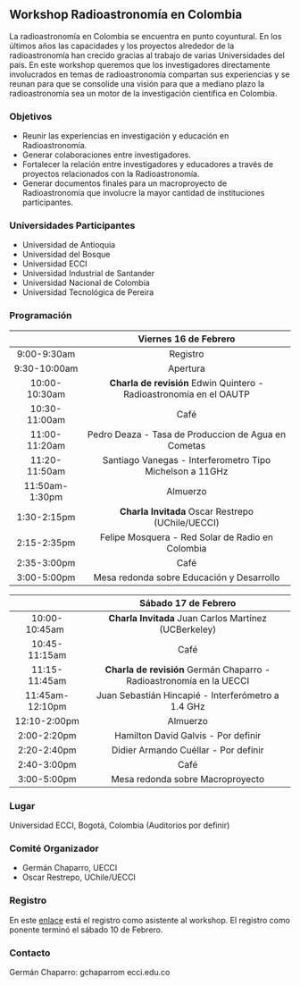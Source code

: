 ## Workshop Radioastronomía en Colombia
La radioastronomía en Colombia se encuentra en punto coyuntural. En los últimos años las capacidades y los proyectos alrededor de la radioastronomía han crecido gracias al trabajo de varias Universidades del país. En este workshop queremos que los investigadores directamente involucrados en temas de radioastronomía compartan sus experiencias y se reunan para que se consolide una visión para que a mediano plazo la radioastronomía sea un motor de la investigación científica en Colombia.

### Objetivos

- Reunir las experiencias en investigación y educación en Radioastronomía.
- Generar colaboraciones entre investigadores.
- Fortalecer la relación entre investigadores y educadores a través de proyectos relacionados con la Radioastronomía.
- Generar documentos finales para un macroproyecto de Radioastronomía que involucre la mayor cantidad de instituciones participantes.

### Universidades Participantes

- Universidad de Antioquia
- Universidad del Bosque
- Universidad ECCI
- Universidad Industrial de Santander
- Universidad Nacional de Colombia
- Universidad Tecnológica de Pereira

### Programación

| |Viernes 16 de Febrero |
| :-------------: |:-------------:| 
| 9:00-9:30am  | Registro | 
| 9:30-10:00am    | Apertura      |   
| 10:00-10:30am | **Charla de revisión** Edwin Quintero - Radioastronomía en el OAUTP  |   
| 10:30-11:00am | Café |   
| 11:00-11:20am | Pedro Deaza - Tasa de Produccion de Agua en Cometas |
| 11:20-11:50am | Santiago Vanegas - Interferometro Tipo Michelson a 11GHz |
| 11:50am-1:30pm | Almuerzo |
| 1:30-2:15pm | **Charla Invitada** Oscar Restrepo (UChile/UECCI) |
| 2:15-2:35pm | Felipe Mosquera - Red Solar de Radio en Colombia |
| 2:35-3:00pm | Café |
| 3:00-5:00pm | Mesa redonda sobre Educación y Desarrollo|

| |Sábado 17 de Febrero |
|:-------------: |:-------------:| 
| 10:00-10:45am    | **Charla Invitada** Juan Carlos Martínez (UCBerkeley) |   
| 10:45-11:15am | Café |   
| 11:15-11:45am | **Charla de revisión** Germán Chaparro  - Radioastronomía en la UECCI |
| 11:45am-12:10pm | Juan Sebastián Hincapié - Interferómetro a 1.4 GHz |
| 12:10-2:00pm | Almuerzo |
| 2:00-2:20pm | Hamilton David Galvis - Por definir  |
| 2:20-2:40pm | Didier Armando Cuéllar - Por definir |
| 2:40-3:00pm | Café |
| 3:00-5:00pm | Mesa redonda sobre Macroproyecto|

### Lugar

Universidad ECCI, Bogotá, Colombia (Auditorios por definir)

### Comité Organizador

- Germán Chaparro, UECCI
- Oscar Restrepo, UChile/UECCI

### Registro

En este [enlace](https://docs.google.com/forms/d/e/1FAIpQLSdygd2Sgx9Wd5Gs4Se63Wjz388Wa_7PAV_fwY7XMIJ4Gn2n-w/viewform?usp=sf_link) está el registro como asistente al workshop. El registro como ponente terminó el sábado 10 de Febrero.

### Contacto

Germán Chaparro: gchaparrom ecci.edu.co
